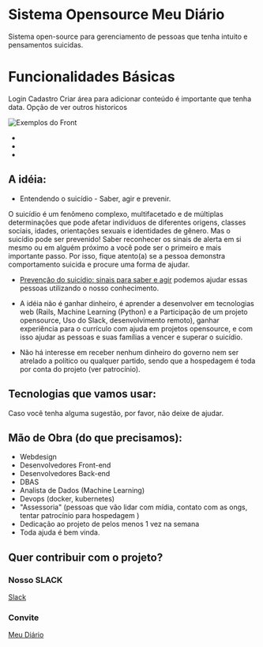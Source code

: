 # Sistema Opensource Meu Diário

Sistema open-source para gerenciamento de pessoas que tenha intuito e pensamentos suicidas.

# Funcionalidades Básicas

Login
Cadastro
Criar área para adicionar conteúdo é importante que tenha data.
Opção de ver outros historicos


![Exemplos do Front](https://github.com/degrau/mydiario.wiki.git)

*
*
*



## A idéia:

- Entendendo o suicídio - Saber, agir e prevenir.

O suicídio é um fenômeno complexo, multifacetado e de múltiplas determinações que pode afetar indivíduos de diferentes origens, classes sociais, idades, orientações sexuais e identidades de gênero. Mas o suicídio pode ser prevenido! Saber reconhecer os sinais de alerta em si mesmo ou em alguém próximo a você pode ser o primeiro e mais importante passo. Por isso, fique atento(a) se a pessoa demonstra comportamento suicida e procure uma forma de ajudar.
- [Prevenção do suicídio: sinais para saber e agir](http://portalms.saude.gov.br/saude-de-a-z/suicidio) podemos ajudar essas pessoas utilizando o nosso conhecimento.

- A idéia não é ganhar dinheiro, é aprender a desenvolver em tecnologias web (Rails, Machine Learning (Python) e a  Participação de um projeto opensource, Uso do Slack, desenvolvimento remoto), ganhar experiência para o  currículo com ajuda em projetos opensource, e com isso ajudar as pessoas e suas famílias a vencer e superar o suicídio.


- Não há interesse em receber nenhum dinheiro do governo nem ser atrelado a político ou qualquer partido, sendo que a hospedagem é toda por conta do projeto (ver patrocínio).

## Tecnologias que vamos usar:



 Caso você tenha alguma sugestão, por favor, não deixe de ajudar.

## Mão de Obra (do que precisamos):

- Webdesign
- Desenvolvedores Front-end
- Desenvolvedores Back-end
- DBAS
- Analista de Dados (Machine Learning)
- Devops (docker, kubernetes)
- "Assessoria" (pessoas que vão lidar com mídia, contato com as ongs, tentar patrocínio para hospedagem )
- Dedicação ao projeto de pelos menos 1 vez na semana
- Toda ajuda é bem vinda.

## Quer contribuir com o projeto?

### Nosso SLACK
[Slack](meudiario.slack.com)

### Convite
[Meu Diário](https://join.slack.com/t/meudiario/shared_invite/enQtNTE5MjIwMDE2MTE3LTAzZjZiNGRmNWI0ZTlmNGU3ZTdjNmRkMjVlOGI0MTMzOWQ4ZmVlNGE4MzAxNWY4OGVlNzg4ZTY5NjAwYTY2MWI)
